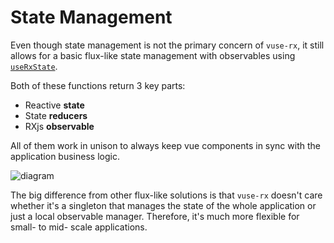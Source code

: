 # State Management

Even though state management is not the primary concern of `vuse-rx`,
it still allows for a basic flux-like state management with observables using [`useRxState`](/api/use-rx-state).

Both of these functions return 3 key parts:
- Reactive **state**
- State **reducers**
- RXjs **observable**

All of them work in unison to always keep vue components in sync with the application business logic.

![diagram](/vuse.svg)

The big difference from other flux-like solutions is that
`vuse-rx` doesn't care whether it's a singleton that manages the state of the whole application
or just a local observable manager. Therefore, it's much more flexible for small- to mid- scale applications.
